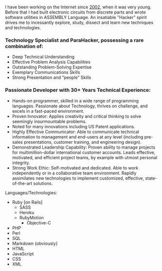 I have been working on the Internet since [2002](https://web.archive.org/web/20021121104140/http://www.twice21.com/), when it was very young.  Before that I had built electronic circuits from discrete parts and wrote software utilities in ASSEMBLY Language.
An insatiable "Hacker" spirit drives me to incessantly explore, study, dissect and learn new techniques and technologies.

### Technology Specialist and ParaHacker, possessing a rare combination of:

  * Deep Technical Understanding
  * Effective Problem Analysis Capabilities
  * Outstanding Problem-Solving Expertise
  * Exemplary Communications Skills
  * Strong Presentation and “people” Skills

### Passionate Developer with 30+ Years Technical Experience:

 * Hands-on programmer, skilled in a wide range of programming languages. Passionate about Technology, thrives on challenge, and excels in a fast-paced environment.
 * Proven Innovator: Applies creativity and critical thinking to solve seemingly insurmountable problems.
 * Noted for many innovations including US Patent applications.
 * Highly Effective Communicator: Able to communicate technical information to management and end-users at any level (including pre-sales presentations, customer training, and engineering design).
 * Demonstrated Leadership Capability: Proven ability to manage projects for multimillion-dollar international customer accounts. Leads effective, motivated, and efficient project teams, by example with utmost personal integrity.
 * Strong Work Ethic: Self-motivated and dedicated. Able to work independently or in a collaborative team environment. Rapidly assimilates new technologies to implement customized, effective, state-of-the-art solutions.

Languages/Technologies:

 * Ruby [on Rails]
   * SASS
   * Heroku
   * RubyMotion
     * Objective-C
 * PHP
 * Perl
 * SQL
 * Markdown {obviously}
 * HTML
 * JavaScript
 * CSS
 * XML

